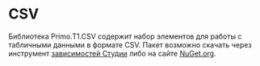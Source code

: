 # CSV
Библиотека Primo.T1.CSV содержит набор элементов для работы с табличными данными в формате CSV. Пакет возможно скачать через инструмент [зависимостей Студии](https://docs.primo-rpa.ru/primo-rpa/primo-studio/projects/manage-dependencies) либо на сайте [NuGet.org](https://www.nuget.org/packages/Primo.T1.Csv).
